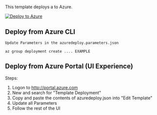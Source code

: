 # <Service Name>

This template deploys a <Service Name> to Azure. 

[![Deploy to Azure](http://azuredeploy.net/deploybutton.png)](URL-TO-azuredeploy.json)


## Deploy from Azure CLI

	Update Parameters in the azuredeploy.parameters.json
	
	az group deployment create .... EXAMPLE


## Deploy from Azure Portal (UI Experience)

Steps:
1.  Logon to http://portal.azure.com
2.  New and search for "Template Deployment"
3.  Copy and paste the contents of azuredeploy.json into "Edit Template"
4.  Update all Parameters
5.  Follow the rest of the UI
